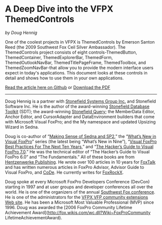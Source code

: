 # A Deep Dive into the VFPX ThemedControls
 
*by Doug Hennig*
 
One of the coolest projects in VFPX is ThemedControls by Emerson Santon Reed (the 2009 Southwest Fox Ceil Silver Ambassador). The ThemedControls project consists of eight controls-ThemedButton, ThemedContainer, ThemedExplorerBar, ThemedForm, ThemedOutlookNavBar, ThemedTitlePageFrame, ThemedToolbox, and ThemedZoomNavBar-that allow you to provide the modern interface users expect in today's applications. This document looks at these controls in detail and shows how to use them in your own applications.

[Read the article here on Github](https://github.com/foxfile/A_Deep_Dive_into_the_VFPX_ThemedControls/blob/master/themedcontrols.pdf) or [Download the PDF](http://doughennig.com/papers/Pub/ThemedControls.pdf)
 
----
 
Doug Hennig is a partner with [Stonefield Systems Group Inc.](http://stonefield.com/) and Stonefield Software Inc. He is the  author of the award-winning [Stonefield Database Toolkit](http://www.stonefieldsoftware.com/stonefield-database-toolkit-sdt/) (SDT); the award-winning [Stonefield Query](http://stonefieldquery.com/); the MemberData Editor, Anchor Editor, and CursorAdapter and DataEnvironment builders that come with Microsoft Visual FoxPro; and the My namespace and updated Upsizing Wizard in Sedna.

 Doug is co-author of “[Making Sense of Sedna and SP2](http://www.hentzenwerke.com/catalog/makingsos.htm),” the “[What’s New in Visual FoxPro](http://www.hentzenwerke.com/catalog/wnvfp9.htm)” series (the latest being “What’s New in Nine”), “[Visual FoxPro Best Practices For The Next Ten Years](http://www.hentzenwerke.com/catalog/vfpbp10.htm),” and “[The Hacker’s Guide to Visual FoxPro 7.0](http://www.hentzenwerke.com/catalog/hackfox7.htm).” He was the technical editor of “The Hacker’s Guide to Visual FoxPro 6.0” and “The Fundamentals.” All of these books are from [Hentzenwerke Publishing](http://www.hentzenwerke.com). He wrote over 100 articles in 10 years for [FoxTalk](http://www.foxrockx.com/Archives.htm) and has written numerous articles in FoxPro Advisor, Advisor Guide to Visual FoxPro, and [CoDe](http://www.codemag.com/magazine). He currently writes for [FoxRockX](http://www.foxrockx.com).

 Doug spoke at every Microsoft FoxPro Developers Conference (DevCon) starting in 1997 and at user groups and developer conferences all over the world. He is one of the organizers of the annual [Southwest Fox conference](http://www.swfox.net). He is one of the administrators for the [VFPX VFP community extensions Web site](http://vfpx.codeplex.com). He has been a Microsoft Most Valuable Professional (MVP) since 1996. Doug was awarded the [2006 FoxPro Community Lifetime Achievement Award](http://fox.wikis.com/wc.dll?Wiki~FoxProCommunity LifetimeAchievementAward).
